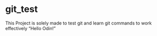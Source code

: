 # git_test
This Project is solely made to test git and learn git commands to work effectively
“Hello Odin!”
